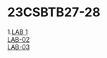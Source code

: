 # 23CSBTB27-28
1.<a href="[https://github.com/vamshi1868/23CSBTB27-28/blob/main/list_type.ipynb]">LAB 1</a></br>
<a href="https://github.com/vamshi1868/23CSBTB27-28/blob/main/LAB_02.ipynb">LAB-02</a></br>
<a href="https://github.com/vamshi1868/23CSBTB27-28/blob/main/LAB_03.ipynb">LAB-03</a></br>
